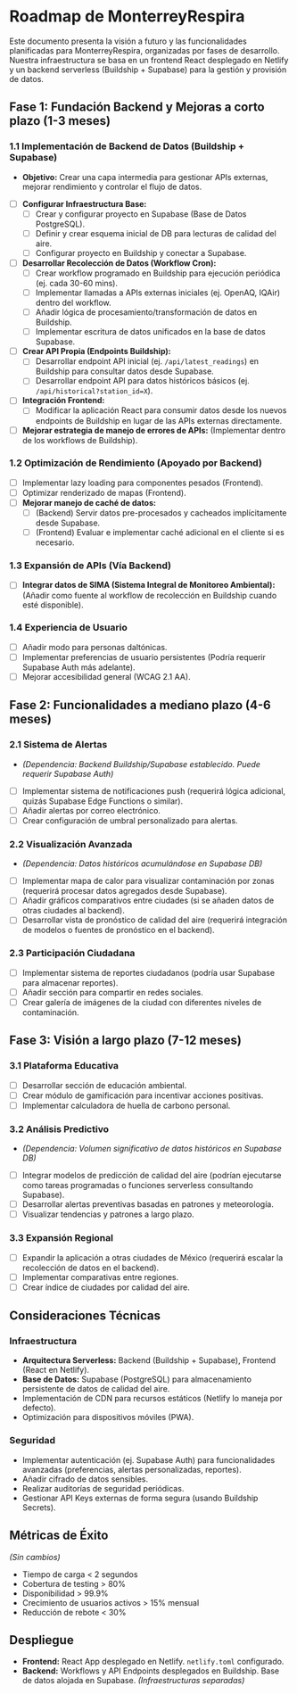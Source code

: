 # Roadmap de MonterreyRespira

Este documento presenta la visión a futuro y las funcionalidades planificadas para MonterreyRespira, organizadas por fases de desarrollo. Nuestra infraestructura se basa en un frontend React desplegado en Netlify y un backend serverless (Buildship + Supabase) para la gestión y provisión de datos.

## Fase 1: Fundación Backend y Mejoras a corto plazo (1-3 meses)

### 1.1 Implementación de Backend de Datos (Buildship + Supabase)
*   **Objetivo:** Crear una capa intermedia para gestionar APIs externas, mejorar rendimiento y controlar el flujo de datos.
*   [ ] **Configurar Infraestructura Base:**
    *   [ ] Crear y configurar proyecto en Supabase (Base de Datos PostgreSQL).
    *   [ ] Definir y crear esquema inicial de DB para lecturas de calidad del aire.
    *   [ ] Configurar proyecto en Buildship y conectar a Supabase.
*   [ ] **Desarrollar Recolección de Datos (Workflow Cron):**
    *   [ ] Crear workflow programado en Buildship para ejecución periódica (ej. cada 30-60 mins).
    *   [ ] Implementar llamadas a APIs externas iniciales (ej. OpenAQ, IQAir) dentro del workflow.
    *   [ ] Añadir lógica de procesamiento/transformación de datos en Buildship.
    *   [ ] Implementar escritura de datos unificados en la base de datos Supabase.
*   [ ] **Crear API Propia (Endpoints Buildship):**
    *   [ ] Desarrollar endpoint API inicial (ej. `/api/latest_readings`) en Buildship para consultar datos desde Supabase.
    *   [ ] Desarrollar endpoint API para datos históricos básicos (ej. `/api/historical?station_id=X`).
*   [ ] **Integración Frontend:**
    *   [ ] Modificar la aplicación React para consumir datos desde los nuevos endpoints de Buildship en lugar de las APIs externas directamente.
*   [ ] **Mejorar estrategia de manejo de errores de APIs:** (Implementar dentro de los workflows de Buildship).

### 1.2 Optimización de Rendimiento (Apoyado por Backend)
*   [ ] Implementar lazy loading para componentes pesados (Frontend).
*   [ ] Optimizar renderizado de mapas (Frontend).
*   [ ] **Mejorar manejo de caché de datos:**
    *   [ ] (Backend) Servir datos pre-procesados y cacheados implícitamente desde Supabase.
    *   [ ] (Frontend) Evaluar e implementar caché adicional en el cliente si es necesario.

### 1.3 Expansión de APIs (Vía Backend)
*   [ ] **Integrar datos de SIMA (Sistema Integral de Monitoreo Ambiental):** (Añadir como fuente al workflow de recolección en Buildship cuando esté disponible).

### 1.4 Experiencia de Usuario
*   [ ] Añadir modo para personas daltónicas.
*   [ ] Implementar preferencias de usuario persistentes (Podría requerir Supabase Auth más adelante).
*   [ ] Mejorar accesibilidad general (WCAG 2.1 AA).

## Fase 2: Funcionalidades a mediano plazo (4-6 meses)

### 2.1 Sistema de Alertas
*   *(Dependencia: Backend Buildship/Supabase establecido. Puede requerir Supabase Auth)*
*   [ ] Implementar sistema de notificaciones push (requerirá lógica adicional, quizás Supabase Edge Functions o similar).
*   [ ] Añadir alertas por correo electrónico.
*   [ ] Crear configuración de umbral personalizado para alertas.

### 2.2 Visualización Avanzada
*   *(Dependencia: Datos históricos acumulándose en Supabase DB)*
*   [ ] Implementar mapa de calor para visualizar contaminación por zonas (requerirá procesar datos agregados desde Supabase).
*   [ ] Añadir gráficos comparativos entre ciudades (si se añaden datos de otras ciudades al backend).
*   [ ] Desarrollar vista de pronóstico de calidad del aire (requerirá integración de modelos o fuentes de pronóstico en el backend).

### 2.3 Participación Ciudadana
*   [ ] Implementar sistema de reportes ciudadanos (podría usar Supabase para almacenar reportes).
*   [ ] Añadir sección para compartir en redes sociales.
*   [ ] Crear galería de imágenes de la ciudad con diferentes niveles de contaminación.

## Fase 3: Visión a largo plazo (7-12 meses)

### 3.1 Plataforma Educativa
*   [ ] Desarrollar sección de educación ambiental.
*   [ ] Crear módulo de gamificación para incentivar acciones positivas.
*   [ ] Implementar calculadora de huella de carbono personal.

### 3.2 Análisis Predictivo
*   *(Dependencia: Volumen significativo de datos históricos en Supabase DB)*
*   [ ] Integrar modelos de predicción de calidad del aire (podrían ejecutarse como tareas programadas o funciones serverless consultando Supabase).
*   [ ] Desarrollar alertas preventivas basadas en patrones y meteorología.
*   [ ] Visualizar tendencias y patrones a largo plazo.

### 3.3 Expansión Regional
*   [ ] Expandir la aplicación a otras ciudades de México (requerirá escalar la recolección de datos en el backend).
*   [ ] Implementar comparativas entre regiones.
*   [ ] Crear índice de ciudades por calidad del aire.

## Consideraciones Técnicas

### Infraestructura
*   **Arquitectura Serverless:** Backend (Buildship + Supabase), Frontend (React en Netlify).
*   **Base de Datos:** Supabase (PostgreSQL) para almacenamiento persistente de datos de calidad del aire.
*   Implementación de CDN para recursos estáticos (Netlify lo maneja por defecto).
*   Optimización para dispositivos móviles (PWA).

### Seguridad
*   Implementar autenticación (ej. Supabase Auth) para funcionalidades avanzadas (preferencias, alertas personalizadas, reportes).
*   Añadir cifrado de datos sensibles.
*   Realizar auditorías de seguridad periódicas.
*   Gestionar API Keys externas de forma segura (usando Buildship Secrets).

## Métricas de Éxito
*(Sin cambios)*
- Tiempo de carga < 2 segundos
- Cobertura de testing > 80%
- Disponibilidad > 99.9%
- Crecimiento de usuarios activos > 15% mensual
- Reducción de rebote < 30%

## Despliegue
*   **Frontend:** React App desplegado en Netlify. `netlify.toml` configurado.
*   **Backend:** Workflows y API Endpoints desplegados en Buildship. Base de datos alojada en Supabase. *(Infraestructuras separadas)*